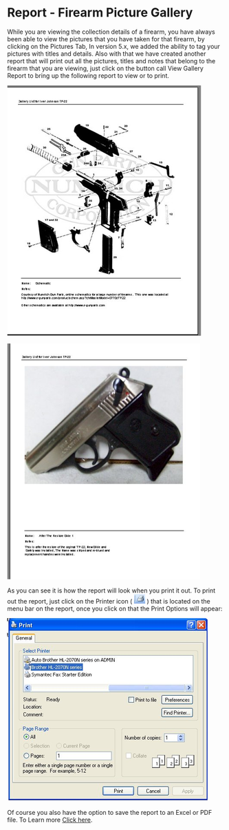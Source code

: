 # Report - Firearm Picture Gallery

While you are viewing the collection details of a firearm, you have always been able to view the pictures that you have taken for that firearm, by clicking on the Pictures Tab, In version 5.x, we added the ability to tag your pictures with titles and details.   Also with that we have created another report that will print out all the pictures, titles and notes that belong to the firearm that you are viewing, just click on the button call View Gallery Report to bring up the following report to view or to print.

![](images/Report_Collection_Picture_Gallery_1.jpg)

![](images/Report_Collection_Picture_Gallery_2.jpg)

As you can see it is how the report will look when you print it out.  To print out the report, just click on the Printer icon ( ![](images/Report_PrintIcon.jpg) ) that is located on the menu bar on the report, once you click on that the Print Options will appear:

![](images/Report_PrintOptions.jpg)

Of course you also have the option to save the report to an Excel or PDF file.  To Learn more [Click here](exporting_reports_to_file.md).